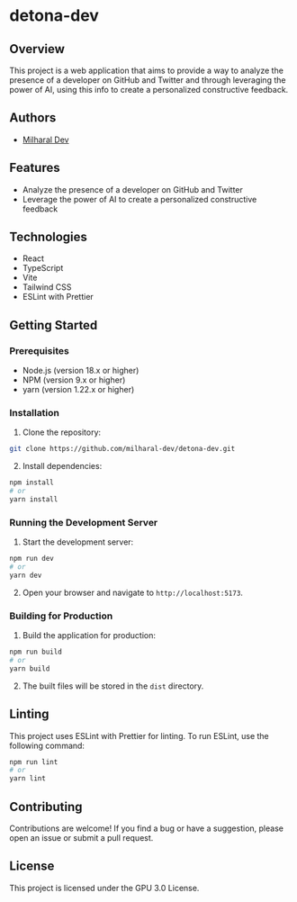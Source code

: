 # detona-dev

## Overview

This project is a web application that aims to provide a way to analyze the presence of a developer on GitHub and Twitter and through leveraging the power of AI, using this info to create a personalized constructive feedback.

## Authors

- [Milharal Dev](https://github.com/milharal-dev)

## Features

- Analyze the presence of a developer on GitHub and Twitter
- Leverage the power of AI to create a personalized constructive feedback

## Technologies

- React
- TypeScript
- Vite
- Tailwind CSS
- ESLint with Prettier

## Getting Started

### Prerequisites

- Node.js (version 18.x or higher)
- NPM (version 9.x or higher)
- yarn (version 1.22.x or higher)

### Installation

1. Clone the repository:

```bash
git clone https://github.com/milharal-dev/detona-dev.git
```

2. Install dependencies:

```bash
npm install
# or
yarn install
```

### Running the Development Server

1. Start the development server:

```sh
npm run dev
# or
yarn dev
```

2. Open your browser and navigate to `http://localhost:5173`.

### Building for Production

1. Build the application for production:

```sh
npm run build
# or
yarn build
```

2. The built files will be stored in the `dist` directory.

## Linting

This project uses ESLint with Prettier for linting. To run ESLint, use the following command:

```sh
npm run lint
# or
yarn lint
```

## Contributing

Contributions are welcome! If you find a bug or have a suggestion, please open an issue or submit a pull request.

## License

This project is licensed under the GPU 3.0 License.
